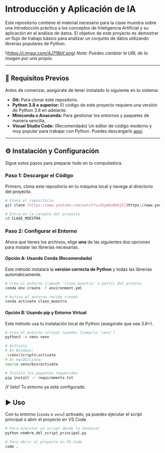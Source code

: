 # Introducción y Aplicación de IA

Este repositorio contiene el material necesario para la clase muestra sobre una introducción práctica a los conceptos de Inteligencia Artificial y su aplicación en el análisis de datos. El objetivo de este proyecto es demostrar un flujo de trabajo básico para analizar un conjunto de datos utilizando librerías populares de Python.

!(https://i.imgur.com/4J7f8bY.png)
*Nota: Puedes cambiar la URL de la imagen por una propia.*

***

## 🚀 Requisitos Previos

Antes de comenzar, asegúrate de tener instalado lo siguiente en tu sistema:

* **Git:** Para clonar este repositorio.
* **Python 3.8 o superior:** El código de este proyecto requiere una versión de Python 3.8 en adelante.
* **Miniconda o Anaconda:** Para gestionar los entornos y paquetes de manera sencilla.
* **Visual Studio Code:** (Recomendado) Un editor de código moderno y muy popular para trabajar con Python. Puedes descargarlo [aquí](https://code.visualstudio.com/).

***

## ⚙️ Instalación y Configuración

Sigue estos pasos para preparar todo en tu computadora.

### Paso 1: Descargar el Código

Primero, clona este repositorio en tu máquina local y navega al directorio del proyecto.

```bash
# Clona el repositorio
git clone [https://www.youtube.com/watch?v=3GymExBkKjE](https://www.youtube.com/watch?v=3GymExBkKjE)

# Entra en la carpeta del proyecto
cd CLASE_MUESTRA
```
### Paso 2: Configurar el Entorno

Ahora que tienes los archivos, elige **una** de las siguientes dos opciones para instalar las librerías necesarias.

#### Opción A: Usando Conda (Recomendado)

Este método instalará la **versión correcta de Python** y todas las librerías automáticamente.

```bash
# Crea el entorno llamado 'clase_muestra' a partir del archivo
conda env create -f environment.yml

# Activa el entorno recién creado
conda activate clase_muestra
```

#### Opción B: Usando pip y Entorno Virtual

Este método usa tu instalación local de Python (asegúrate que sea 3.8+).

```bash
# Crea el entorno virtual (puedes llamarlo 'venv')
python3 -m venv venv

# Actívalo
# En Windows:
.\venv\Scripts\activate
# En macOS/Linux:
source venv/bin/activate

# Instala los paquetes requeridos
pip install -r requirements.txt
```

¡Y listo! Tu entorno ya está configurado.

## ▶️ Uso

Con tu entorno (`conda` o `venv`) activado, ya puedes ejecutar el script principal o abrir el proyecto en VS Code.

```bash
# Para ejecutar un script desde la terminal
python nombre_del_script_principal.py

# Para abrir el proyecto en VS Code
code .
```